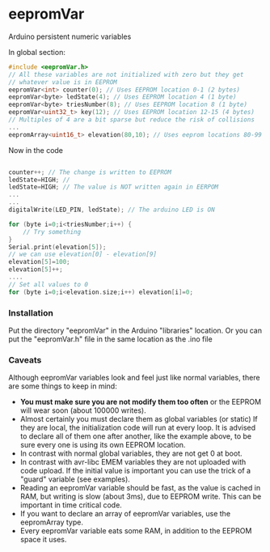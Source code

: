 # eepromVar
Arduino persistent numeric variables

In global section:
```C++
#include <eepromVar.h>
// All these variables are not initialized with zero but they get
// whatever value is in EEPROM
eepromVar<int> counter(0); // Uses EEPROM location 0-1 (2 bytes)
eepromVar<byte> ledState(4); // Uses EEPROM location 4 (1 byte)
eepromVar<byte> triesNumber(8); // Uses EEPROM location 8 (1 byte)
eepromVar<uint32_t> key(12); // Uses EEPROM location 12-15 (4 bytes)
// Multiples of 4 are a bit sparse but reduce the risk of collisions
...
eepromArray<uint16_t> elevation(80,10); // Uses eeprom locations 80-99 for 10 integers

```
Now in the code
```C++

counter++; // The change is written to EEPROM
ledState=HIGH; // 
ledState=HIGH; // The value is NOT written again in EERPOM
...
...
digitalWrite(LED_PIN, ledState); // The arduino LED is ON

for (byte i=0;i<triesNumber;i++) {
	// Try something
}
Serial.print(elevation[5]);
// we can use elevation[0] - elevation[9]
elevation[5]=100;
elevation[5]++;
....
// Set all values to 0
for (byte i=0;i<elevation.size;i++) elevation[i]=0;

```
### Installation
Put the directory "eepromVar" in the Arduino "libraries" location.
Or you can put the "eepromVar.h" file in the same location as the .ino file

### Caveats
Although eepromVar variables look and feel just like normal variables,
there are some things to keep in mind:
- **You must make sure you are not modify them too often** or the EEPROM
will wear soon (about 100000 writes).
- Almost certainly you must declare them as global variables (or static)
If they are local, the initialization code will run at every loop. It is
advised to declare all of them one after another, like the example above,
to be sure every one is using its own EEPROM location.
- In contrast with normal global variables, they are not get 0 at boot.
- In contrast with avr-libc EMEM variables they are not uploaded with
code upload. If the initial value is important you can use the trick of
a "guard" variable (see examples).
- Reading an eepromVar variable should be fast, as the value is cached
in RAM, but writing is slow (about 3ms), due to EEPROM write. This can be
important in time critical code.
- If you want to declare an array of eepromVar variables, use the
eepromArray type.
- Every eepromVar variable eats some RAM, in addition to the EEPROM space
it uses.
